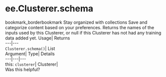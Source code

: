  
#  ee.Clusterer.schema
bookmark_borderbookmark Stay organized with collections  Save and categorize content based on your preferences.
Returns the names of the inputs used by this Clusterer, or null if this Clusterer has not had any training data added yet. 
Usage| Returns  
---|---  
`Clusterer.schema()`| List  
Argument| Type| Details  
---|---|---  
this: `clusterer`| Clusterer|   
Was this helpful?
